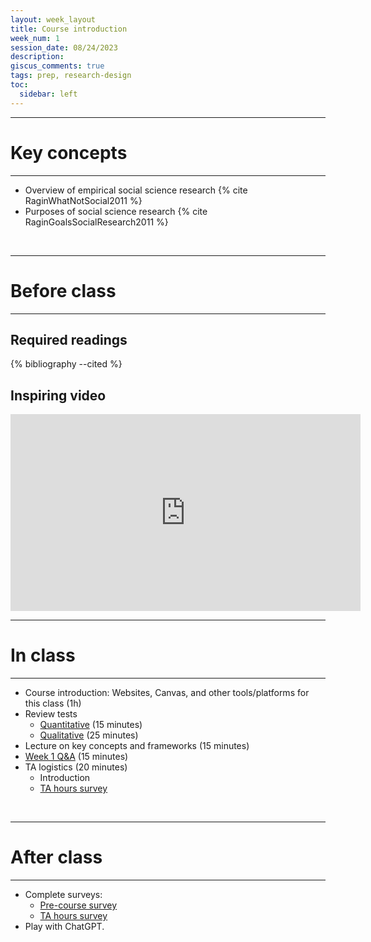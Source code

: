 ```yaml
---
layout: week_layout
title: Course introduction
week_num: 1
session_date: 08/24/2023
description:
giscus_comments: true
tags: prep, research-design
toc:
  sidebar: left
---
```


---
# Key concepts
---

- Overview of empirical social science research {% cite RaginWhatNotSocial2011 %}
- Purposes of social science research {% cite RaginGoalsSocialResearch2011 %}

<br>

---
# Before class
---

## Required readings

{% bibliography --cited %}

## Inspiring video

<iframe width="560" height="315" src="https://www.youtube.com/embed/arj7oStGLkU" title="YouTube video player" frameborder="0" allow="accelerometer; autoplay; clipboard-write; encrypted-media; gyroscope; picture-in-picture" allowfullscreen></iframe>

<br>

---
# In class
---

- Course introduction: Websites, Canvas, and other tools/platforms for this class (1h)
- Review tests
	- [Quantitative](/assignments/#4-quantitative-test) (15 minutes)
	- [Qualitative](/assignments/#5-qualitative-group-project) (25 minutes)
- Lecture on key concepts and frameworks (15 minutes)
- [Week 1 Q&A](https://docs.google.com/document/d/1NzLq6amkq99BjbRk24eKve4v9EAES0JJLnSHM0498UI/edit?usp=sharing) (15 minutes)
- TA logistics (20 minutes)
	- Introduction
	- [TA hours survey](https://forms.gle/uEa8nTTicaj8f7xU9)

<br>

---
# After class
---

- Complete surveys:
	- [Pre-course survey](https://utexas.instructure.com/courses/1338983/quizzes/1705746)
	- [TA hours survey](https://forms.gle/uEa8nTTicaj8f7xU9)
- Play with ChatGPT.
